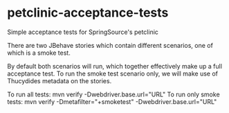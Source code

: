 petclinic-acceptance-tests
===========================

Simple acceptance tests for SpringSource's petclinic

There are two JBehave stories which contain different scenarios, one of which is a smoke test.

By default both scenarios will run, which together effectively make up a full acceptance test. To run the smoke test scenario only, we will make use of Thucydides metadata on the stories.

To run all tests: 		mvn verify -Dwebdriver.base.url="URL"
To run only smoke tests:	mvn verify -Dmetafilter="+smoketest" -Dwebdriver.base.url="URL" 